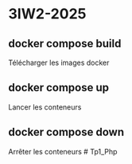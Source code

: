 # 3IW2-2025

## docker compose build
Télécharger les images docker 

## docker compose up
Lancer les conteneurs

## docker compose down
Arrêter les conteneurs
#   T p 1 _ P h p  
 